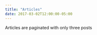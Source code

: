 ```yaml
---
title: "Articles"
date: 2017-03-02T12:00:00-05:00
---
```

Articles are paginated with only three posts